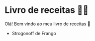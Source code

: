 # Livro de receitas :man_cook:



Olá! Bem vindo ao meu livro de receitas :bookmark_tabs:

- Strogonoff de Frango
